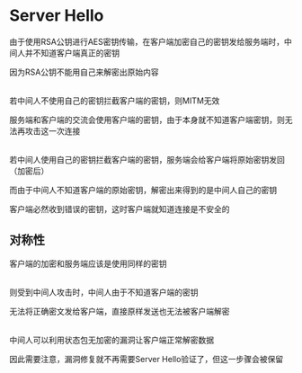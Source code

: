 # Server Hello
由于使用RSA公钥进行AES密钥传输，在客户端加密自己的密钥发给服务端时，中间人并不知道客户端真正的密钥

因为RSA公钥不能用自己来解密出原始内容

\
若中间人不使用自己的密钥拦截客户端的密钥，则MITM无效

服务端和客户端的交流会使用客户端的密钥，由于本身就不知道客户端密钥，则无法再攻击这一次连接

\
若中间人使用自己的密钥拦截客户端的密钥，服务端会给客户端将原始密钥发回（加密后）

而由于中间人不知道客户端的原始密钥，解密出来得到的是中间人自己的密钥

客户端必然收到错误的密钥，这时客户端就知道连接是不安全的

## 对称性
客户端的加密和服务端应该是使用同样的密钥

\
则受到中间人攻击时，中间人由于不知道客户端的密钥

无法将正确密文发给客户端，直接原样发送也无法被客户端解密

\
中间人可以利用状态包无加密的漏洞让客户端正常解密数据

因此需要注意，漏洞修复就不再需要Server Hello验证了，但这一步骤会被保留